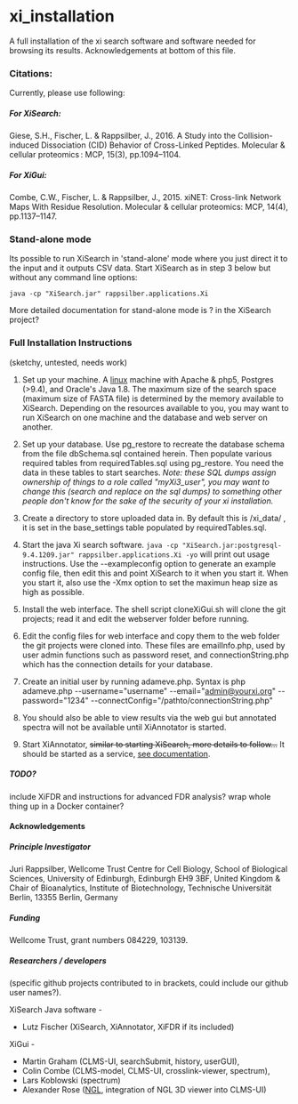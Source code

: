 # xi_installation

A full installation of the xi search software and software needed for browsing its results. Acknowledgements at bottom of this file.

### Citations:
Currently, please use following:
##### For XiSearch:
Giese, S.H., Fischer, L. & Rappsilber, J., 2016. A Study into the Collision-induced Dissociation (CID) Behavior of Cross-Linked Peptides. Molecular & cellular proteomics : MCP, 15(3), pp.1094–1104.

##### For XiGui:
Combe, C.W., Fischer, L. & Rappsilber, J., 2015. xiNET: Cross-link Network Maps With Residue Resolution. Molecular & cellular proteomics: MCP, 14(4), pp.1137–1147.

### Stand-alone mode

Its possible to run XiSearch in 'stand-alone' mode where you just direct it to the input and it outputs CSV data. Start XiSearch as in step 3 below but without any command line options:
```
java -cp "XiSearch.jar" rappsilber.applications.Xi
```
More detailed documentation for stand-alone mode is ? in the XiSearch project?

### Full Installation Instructions
(sketchy, untested, needs work)

   1. Set up your machine. A [linux](http://serverfault.com/questions/222430/is-postgresql-suited-to-one-os-is-it-better-on-linux-than-windows#222479) machine with Apache & php5, Postgres (>9.4), and Oracle's Java 1.8. The maximum size of the search space (maximum size of FASTA file) is determined by the memory available to XiSearch. Depending on the resources available to you, you may want to run XiSearch on one machine and the database and web server on another.

   2. Set up your database. Use pg_restore to recreate the database schema from the file dbSchema.sql contained herein. Then populate various required tables from requiredTables.sql using pg_restore. You need the data in these tables to start searches. *Note: these SQL dumps assign ownership of things to a role called "myXi3_user", you may want to change this (search and replace on the sql dumps) to something other people don't know for the sake of the security of your xi installation.*

   3. Create a directory to store uploaded data in. By default this is /xi_data/ , it is set in the base_settings table populated by requiredTables.sql.

   4. Start the java Xi search software.
   ```java -cp "XiSearch.jar:postgresql-9.4.1209.jar" rappsilber.applications.Xi -yo```
    will print out usage instructions. Use the --exampleconfig option to generate an example config file, then edit this and point XiSearch to it when you start it. When you start it, also use the -Xmx option to set the maximun heap size as high as possible.

   5. Install the web interface. The shell script cloneXiGui.sh will clone the git projects; read it and edit the webserver folder before running.

   6. Edit the config files for web interface and copy them to the web folder the git projects were cloned into. These files are emailInfo.php, used by user admin functions such as password reset, and connectionString.php which has the connection details for your database.

   7. Create an initial user by running adameve.php. Syntax is php adameve.php --username="username" --email="admin@yourxi.org" --password="1234" --connectConfig="/pathto/connectionString.php"

   8. You should also be able to view results via the web gui but annotated spectra will not be available until XiAnnotator is started.

   9. Start XiAnnotator, ~~similar to starting XiSearch, more details to follow...~~ It should be started as a service, [see documentation](https://github.com/Rappsilber-Laboratory/xiAnnotator/tree/master/doc).

##### TODO?
include XiFDR and instructions for advanced FDR analysis?
wrap whole thing up in a Docker container?


#### Acknowledgements

##### Principle Investigator
Juri Rappsilber,
Wellcome Trust Centre for Cell Biology, School of Biological Sciences, University of Edinburgh, Edinburgh EH9 3BF, United Kingdom
&
Chair of Bioanalytics, Institute of Biotechnology, Technische Universität Berlin, 13355 Berlin, Germany

##### Funding
Wellcome Trust, grant numbers 084229, 103139.

##### Researchers / developers
(specific github projects contributed to in brackets, could include our github user names?).

XiSearch Java software -
- Lutz Fischer (XiSearch, XiAnnotator, XiFDR if its included)

XiGui -
- Martin Graham (CLMS-UI, searchSubmit, history, userGUI),
- Colin Combe (CLMS-model, CLMS-UI, crosslink-viewer, spectrum),
- Lars Koblowski (spectrum)
- Alexander Rose ([NGL](https://github.com/arose/ngl), integration of NGL 3D viewer into CLMS-UI)
